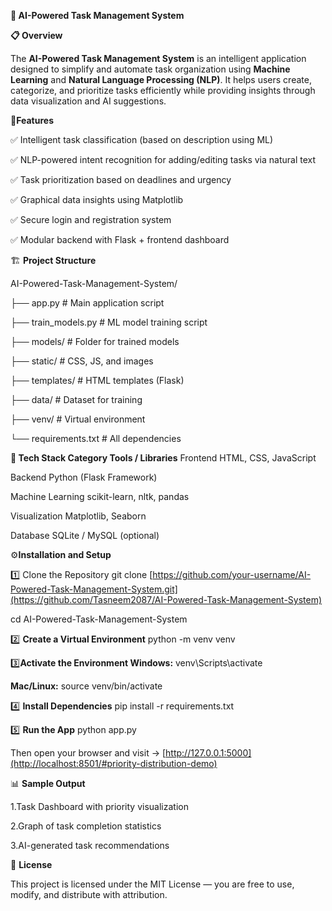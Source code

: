 **🧠 AI-Powered Task Management System**

**📋 Overview**

The **AI-Powered Task Management System** is an intelligent application designed to simplify and automate task organization using **Machine Learning** and **Natural Language Processing (NLP)**.
It helps users create, categorize, and prioritize tasks efficiently while providing insights through data visualization and AI suggestions.

🚀**Features**

✅ Intelligent task classification (based on description using ML)

✅ NLP-powered intent recognition for adding/editing tasks via natural text

✅ Task prioritization based on deadlines and urgency

✅ Graphical data insights using Matplotlib

✅ Secure login and registration system

✅ Modular backend with Flask + frontend dashboard

🏗️ **Project Structure**

AI-Powered-Task-Management-System/

├── app.py                  # Main application script

├── train_models.py         # ML model training script

├── models/                 # Folder for trained models

├── static/                 # CSS, JS, and images

├── templates/              # HTML templates (Flask)

├── data/                   # Dataset for training

├── venv/                   # Virtual environment

└── requirements.txt        # All dependencies

**🧩 Tech Stack
Category	                  Tools / Libraries**
Frontend	                  HTML, CSS, JavaScript

Backend	                    Python (Flask Framework)

Machine Learning	          scikit-learn, nltk, pandas

Visualization              	Matplotlib, Seaborn

Database	                  SQLite / MySQL (optional)

⚙️**Installation and Setup**

1️⃣ Clone the Repository
git clone [https://github.com/your-username/AI-Powered-Task-Management-System.git](https://github.com/Tasneem2087/AI-Powered-Task-Management-System)

cd AI-Powered-Task-Management-System

2️⃣ **Create a Virtual Environment**
python -m venv venv

3️⃣**Activate the Environment
Windows:**
venv\Scripts\activate

**Mac/Linux:**
source venv/bin/activate

4️⃣ **Install Dependencies**
pip install -r requirements.txt

5️⃣ **Run the App**
python app.py

Then open your browser and visit → [http://127.0.0.1:5000](http://localhost:8501/#priority-distribution-demo)

📊 **Sample Output**

1.Task Dashboard with priority visualization

2.Graph of task completion statistics

3.AI-generated task recommendations

📜 **License**

This project is licensed under the MIT License — you are free to use, modify, and distribute with attribution.
